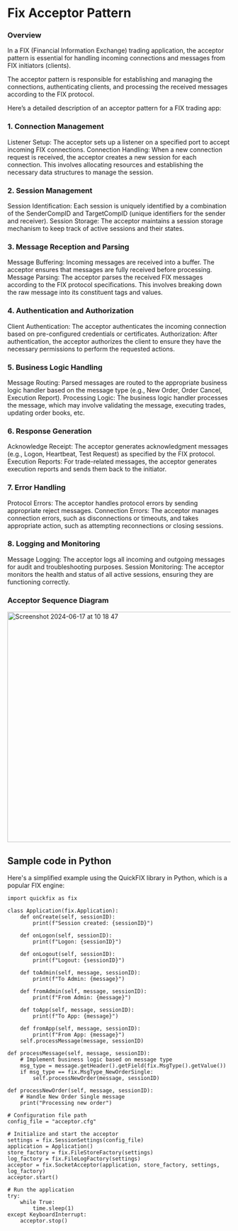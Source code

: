 # Fix Acceptor Pattern

### Overview

In a FIX (Financial Information Exchange) trading application, the acceptor pattern is essential for handling incoming connections and messages from FIX initiators (clients). 

The acceptor pattern is responsible for establishing and managing the connections, authenticating clients, and processing the received messages according to the FIX protocol. 

Here’s a detailed description of an acceptor pattern for a FIX trading app:

### 1. Connection Management

Listener Setup: The acceptor sets up a listener on a specified port to accept incoming FIX connections.
Connection Handling: When a new connection request is received, the acceptor creates a new session for each connection. This involves allocating resources and establishing the necessary data structures to manage the session.

### 2. Session Management
Session Identification: Each session is uniquely identified by a combination of the SenderCompID and TargetCompID (unique identifiers for the sender and receiver).
Session Storage: The acceptor maintains a session storage mechanism to keep track of active sessions and their states.

### 3. Message Reception and Parsing
Message Buffering: Incoming messages are received into a buffer. The acceptor ensures that messages are fully received before processing.
Message Parsing: The acceptor parses the received FIX messages according to the FIX protocol specifications. This involves breaking down the raw message into its constituent tags and values.

### 4. Authentication and Authorization
Client Authentication: The acceptor authenticates the incoming connection based on pre-configured credentials or certificates.
Authorization: After authentication, the acceptor authorizes the client to ensure they have the necessary permissions to perform the requested actions.

### 5. Business Logic Handling
Message Routing: Parsed messages are routed to the appropriate business logic handler based on the message type (e.g., New Order, Order Cancel, Execution Report).
Processing Logic: The business logic handler processes the message, which may involve validating the message, executing trades, updating order books, etc.

### 6. Response Generation
Acknowledge Receipt: The acceptor generates acknowledgment messages (e.g., Logon, Heartbeat, Test Request) as specified by the FIX protocol.
Execution Reports: For trade-related messages, the acceptor generates execution reports and sends them back to the initiator.

### 7. Error Handling
Protocol Errors: The acceptor handles protocol errors by sending appropriate reject messages.
Connection Errors: The acceptor manages connection errors, such as disconnections or timeouts, and takes appropriate action, such as attempting reconnections or closing sessions.

### 8. Logging and Monitoring
Message Logging: The acceptor logs all incoming and outgoing messages for audit and troubleshooting purposes.
Session Monitoring: The acceptor monitors the health and status of all active sessions, ensuring they are functioning correctly.

### Acceptor Sequence Diagram

<img width="520" alt="Screenshot 2024-06-17 at 10 18 47" src="https://github.com/laisee/client-rust-fix/assets/5905130/03187df4-353a-49ad-b0ce-5a1c98368fda">


## Sample code in Python

Here's a simplified example using the QuickFIX library in Python, which is a popular FIX engine:

    import quickfix as fix

    class Application(fix.Application):
        def onCreate(self, sessionID):
            print(f"Session created: {sessionID}")

        def onLogon(self, sessionID):
            print(f"Logon: {sessionID}")

        def onLogout(self, sessionID):
            print(f"Logout: {sessionID}")

        def toAdmin(self, message, sessionID):
            print(f"To Admin: {message}")

        def fromAdmin(self, message, sessionID):
            print(f"From Admin: {message}")

        def toApp(self, message, sessionID):
            print(f"To App: {message}")

        def fromApp(self, message, sessionID):
            print(f"From App: {message}")
        self.processMessage(message, sessionID)

    def processMessage(self, message, sessionID):
        # Implement business logic based on message type
        msg_type = message.getHeader().getField(fix.MsgType().getValue())
        if msg_type == fix.MsgType_NewOrderSingle:
            self.processNewOrder(message, sessionID)

    def processNewOrder(self, message, sessionID):
        # Handle New Order Single message
        print("Processing new order")

    # Configuration file path
    config_file = "acceptor.cfg"

    # Initialize and start the acceptor
    settings = fix.SessionSettings(config_file)
    application = Application()
    store_factory = fix.FileStoreFactory(settings)
    log_factory = fix.FileLogFactory(settings)
    acceptor = fix.SocketAcceptor(application, store_factory, settings, log_factory)
    acceptor.start()

    # Run the application
    try:
        while True:
            time.sleep(1)
    except KeyboardInterrupt:
        acceptor.stop()
